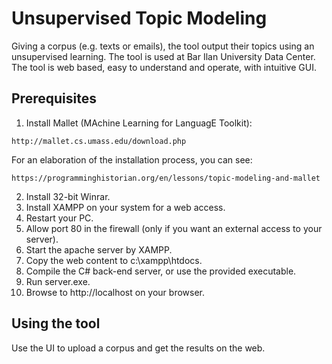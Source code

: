# Unsupervised Topic Modeling

Giving a corpus (e.g. texts or emails), the tool output their topics using an unsupervised learning. The tool is used at Bar Ilan University Data Center. The tool is web based, easy to understand and operate, with intuitive GUI.

## Prerequisites

1. Install Mallet (MAchine Learning for LanguagE Toolkit):
```
http://mallet.cs.umass.edu/download.php
```
For an elaboration of the installation process, you can see:
```
https://programminghistorian.org/en/lessons/topic-modeling-and-mallet
```
2. Install 32-bit Winrar.
3. Install XAMPP on your system for a web access.
4. Restart your PC.
5. Allow port 80 in the firewall (only if you want an external access to your server).
6. Start the apache server by XAMPP.
7. Copy the web content to c:\xampp\htdocs.
8. Compile the C# back-end server, or use the provided executable.
9. Run server.exe.
10. Browse to http://localhost on your browser.

## Using the tool

Use the UI to upload a corpus and get the results on the web.
